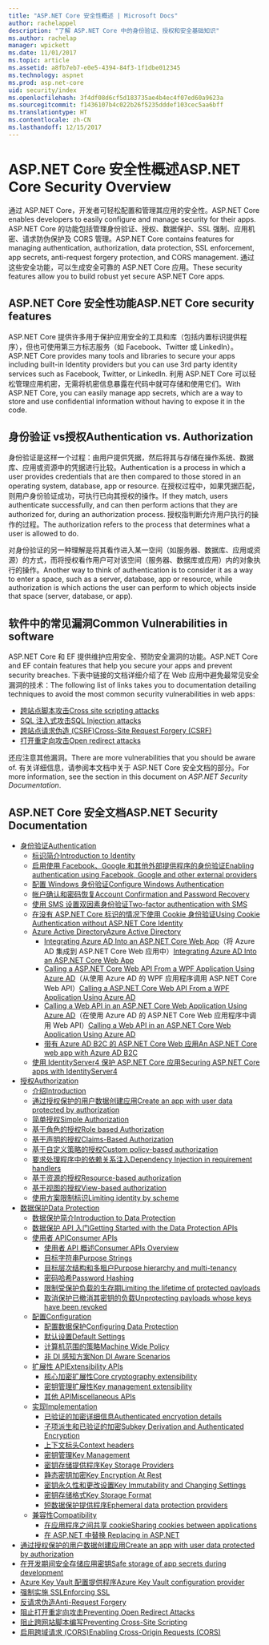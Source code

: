 ```yaml
---
title: "ASP.NET Core 安全性概述 | Microsoft Docs"
author: rachelappel
description: "了解 ASP.NET Core 中的身份验证、授权和安全基础知识"
ms.author: rachelap
manager: wpickett
ms.date: 11/01/2017
ms.topic: article
ms.assetid: a8fb7eb7-e0e5-4394-84f3-1f1dbe012345
ms.technology: aspnet
ms.prod: asp.net-core
uid: security/index
ms.openlocfilehash: 3f4df08d6cf5d183735ae4b4ec4f07ed60a9623a
ms.sourcegitcommit: f1436107b4c022b26f5235dddef103cec5aa6bff
ms.translationtype: HT
ms.contentlocale: zh-CN
ms.lasthandoff: 12/15/2017
---
```

# <a name="aspnet-core-security-overview"></a><span data-ttu-id="23010-103">ASP.NET Core 安全性概述</span><span class="sxs-lookup"><span data-stu-id="23010-103">ASP.NET Core Security Overview</span></span>

<span data-ttu-id="23010-104">通过 ASP.NET Core，开发者可轻松配置和管理其应用的安全性。</span><span class="sxs-lookup"><span data-stu-id="23010-104">ASP.NET Core enables developers to easily configure and manage security for their apps.</span></span> <span data-ttu-id="23010-105">ASP.NET Core 的功能包括管理身份验证、授权、数据保护、SSL 强制、应用机密、请求防伪保护及 CORS 管理。</span><span class="sxs-lookup"><span data-stu-id="23010-105">ASP.NET Core contains features for managing authentication, authorization, data protection, SSL enforcement, app secrets, anti-request forgery protection, and CORS management.</span></span> <span data-ttu-id="23010-106">通过这些安全功能，可以生成安全可靠的 ASP.NET Core 应用。</span><span class="sxs-lookup"><span data-stu-id="23010-106">These security features allow you to build robust yet secure ASP.NET Core apps.</span></span> 

## <a name="aspnet-core-security-features"></a><span data-ttu-id="23010-107">ASP.NET Core 安全性功能</span><span class="sxs-lookup"><span data-stu-id="23010-107">ASP.NET Core security features</span></span>

<span data-ttu-id="23010-108">ASP.NET Core 提供许多用于保护应用安全的工具和库（包括内置标识提供程序），但也可使用第三方标志服务（如 Facebook、Twitter 或 LinkedIn）。</span><span class="sxs-lookup"><span data-stu-id="23010-108">ASP.NET Core provides many tools and libraries to secure your apps including built-in Identity providers but you can use 3rd party identity services such as Facebook, Twitter, or LinkedIn.</span></span> <span data-ttu-id="23010-109">利用 ASP.NET Core 可以轻松管理应用机密，无需将机密信息暴露在代码中就可存储和使用它们。</span><span class="sxs-lookup"><span data-stu-id="23010-109">With ASP.NET Core, you can easily manage app secrets, which are a way to store and use confidential information without having to expose it in the code.</span></span> 

## <a name="authentication-vs-authorization"></a><span data-ttu-id="23010-110">身份验证 vs授权</span><span class="sxs-lookup"><span data-stu-id="23010-110">Authentication vs. Authorization</span></span>

<span data-ttu-id="23010-111">身份验证是这样一个过程：由用户提供凭据，然后将其与存储在操作系统、数据库、应用或资源中的凭据进行比较。</span><span class="sxs-lookup"><span data-stu-id="23010-111">Authentication is a process in which a user provides credentials that are then compared to those stored in an operating system, database, app or resource.</span></span> <span data-ttu-id="23010-112">在授权过程中，如果凭据匹配，则用户身份验证成功，可执行已向其授权的操作。</span><span class="sxs-lookup"><span data-stu-id="23010-112">If they match, users authenticate successfully, and can then perform actions that they are authorized for, during an authorization process.</span></span> <span data-ttu-id="23010-113">授权指判断允许用户执行的操作的过程。</span><span class="sxs-lookup"><span data-stu-id="23010-113">The authorization refers to the process that determines what a user is allowed to do.</span></span> 

<span data-ttu-id="23010-114">对身份验证的另一种理解是将其看作进入某一空间（如服务器、数据库、应用或资源）的方式，而将授权看作用户可对该空间（服务器、数据库或应用）内的对象执行的操作。</span><span class="sxs-lookup"><span data-stu-id="23010-114">Another way to think of authentication is to consider it as a way to enter a space, such as a server, database, app or resource, while authorization is which actions the user can perform to which objects inside that space (server, database, or app).</span></span>

## <a name="common-vulnerabilities-in-software"></a><span data-ttu-id="23010-115">软件中的常见漏洞</span><span class="sxs-lookup"><span data-stu-id="23010-115">Common Vulnerabilities in software</span></span>

<span data-ttu-id="23010-116">ASP.NET Core 和 EF 提供维护应用安全、预防安全漏洞的功能。</span><span class="sxs-lookup"><span data-stu-id="23010-116">ASP.NET Core and EF contain features that help you secure your apps and prevent security breaches.</span></span> <span data-ttu-id="23010-117">下表中链接的文档详细介绍了在 Web 应用中避免最常见安全漏洞的技术：</span><span class="sxs-lookup"><span data-stu-id="23010-117">The following list of links takes you to documentation detailing techniques to avoid the most common security vulnerabilities in web apps:</span></span>

* [<span data-ttu-id="23010-118">跨站点脚本攻击</span><span class="sxs-lookup"><span data-stu-id="23010-118">Cross site scripting attacks</span></span>](https://docs.microsoft.com/aspnet/core/security/cross-site-scripting)
* [<span data-ttu-id="23010-119">SQL 注入式攻击</span><span class="sxs-lookup"><span data-stu-id="23010-119">SQL Injection attacks</span></span>](https://docs.microsoft.com/ef/core/querying/raw-sql)
* [<span data-ttu-id="23010-120">跨站点请求伪造 (CSRF)</span><span class="sxs-lookup"><span data-stu-id="23010-120">Cross-Site Request Forgery (CSRF)</span></span>](https://docs.microsoft.com/aspnet/core/security/anti-request-forgery)
* [<span data-ttu-id="23010-121">打开重定向攻击</span><span class="sxs-lookup"><span data-stu-id="23010-121">Open redirect attacks</span></span>](https://docs.microsoft.com/aspnet/core/security/preventing-open-redirects)

<span data-ttu-id="23010-122">还应注意其他漏洞。</span><span class="sxs-lookup"><span data-stu-id="23010-122">There are more vulnerabilities that you should be aware of.</span></span> <span data-ttu-id="23010-123">有关详细信息，请参阅本文档中关于 ASP.NET Core 安全文档的部分。</span><span class="sxs-lookup"><span data-stu-id="23010-123">For more information, see the section in this document on *ASP.NET Security Documentation*.</span></span> 

## <a name="aspnet-security-documentation"></a><span data-ttu-id="23010-124">ASP.NET Core 安全文档</span><span class="sxs-lookup"><span data-stu-id="23010-124">ASP.NET Security Documentation</span></span>

*   [<span data-ttu-id="23010-125">身份验证</span><span class="sxs-lookup"><span data-stu-id="23010-125">Authentication</span></span>](authentication/index.md)
    *   [<span data-ttu-id="23010-126">标识简介</span><span class="sxs-lookup"><span data-stu-id="23010-126">Introduction to Identity</span></span>](authentication/identity.md)
    *   [<span data-ttu-id="23010-127">启用使用 Facebook、Google 和其他外部提供程序的身份验证</span><span class="sxs-lookup"><span data-stu-id="23010-127">Enabling authentication using Facebook, Google and other external providers</span></span>](authentication/social/index.md)
    * [<span data-ttu-id="23010-128">配置 Windows 身份验证</span><span class="sxs-lookup"><span data-stu-id="23010-128">Configure Windows Authentication</span></span>](authentication/windowsauth.md)
    *   [<span data-ttu-id="23010-129">帐户确认和密码恢复</span><span class="sxs-lookup"><span data-stu-id="23010-129">Account Confirmation and Password Recovery</span></span>](authentication/accconfirm.md)
    *   [<span data-ttu-id="23010-130">使用 SMS 设置双因素身份验证</span><span class="sxs-lookup"><span data-stu-id="23010-130">Two-factor authentication with SMS</span></span>](authentication/2fa.md) 
    *   [<span data-ttu-id="23010-131">在没有 ASP.NET Core 标识的情况下使用 Cookie 身份验证</span><span class="sxs-lookup"><span data-stu-id="23010-131">Using Cookie Authentication without ASP.NET Core Identity</span></span>](authentication/cookie.md)
    *   [<span data-ttu-id="23010-132">Azure Active Directory</span><span class="sxs-lookup"><span data-stu-id="23010-132">Azure Active Directory</span></span>](authentication/azure-active-directory/index.md)
        *   <span data-ttu-id="23010-133">[Integrating Azure AD Into an ASP.NET Core Web App](https://azure.microsoft.com/documentation/samples/active-directory-dotnet-webapp-openidconnect-aspnetcore/)（将 Azure AD 集成到 ASP.NET Core Web 应用中）</span><span class="sxs-lookup"><span data-stu-id="23010-133">[Integrating Azure AD Into an ASP.NET Core Web App](https://azure.microsoft.com/documentation/samples/active-directory-dotnet-webapp-openidconnect-aspnetcore/)</span></span>
        *   <span data-ttu-id="23010-134">[Calling a ASP.NET Core Web API From a WPF Application Using Azure AD](https://azure.microsoft.com/documentation/samples/active-directory-dotnet-native-aspnetcore/)（从使用 Azure AD 的 WPF 应用程序调用 ASP.NET Core Web API）</span><span class="sxs-lookup"><span data-stu-id="23010-134">[Calling a ASP.NET Core Web API From a WPF Application Using Azure AD](https://azure.microsoft.com/documentation/samples/active-directory-dotnet-native-aspnetcore/)</span></span>
        *   <span data-ttu-id="23010-135">[Calling a Web API in an ASP.NET Core Web Application Using Azure AD](https://azure.microsoft.com/documentation/samples/active-directory-dotnet-webapp-webapi-openidconnect-aspnetcore/)（在使用 Azure AD 的 ASP.NET Core Web 应用程序中调用 Web API）</span><span class="sxs-lookup"><span data-stu-id="23010-135">[Calling a Web API in an ASP.NET Core Web Application Using Azure AD](https://azure.microsoft.com/documentation/samples/active-directory-dotnet-webapp-webapi-openidconnect-aspnetcore/)</span></span>
        *   [<span data-ttu-id="23010-136">带有 Azure AD B2C 的 ASP.NET Core Web 应用</span><span class="sxs-lookup"><span data-stu-id="23010-136">An ASP.NET Core web app with Azure AD B2C</span></span>](https://azure.microsoft.com/resources/samples/active-directory-b2c-dotnetcore-webapp/)
    *   [<span data-ttu-id="23010-137">使用 IdentityServer4 保护 ASP.NET Core 应用</span><span class="sxs-lookup"><span data-stu-id="23010-137">Securing ASP.NET Core apps with IdentityServer4</span></span>](https://identityserver4.readthedocs.io)
*   [<span data-ttu-id="23010-138">授权</span><span class="sxs-lookup"><span data-stu-id="23010-138">Authorization</span></span>](authorization/index.md)
    *   [<span data-ttu-id="23010-139">介绍</span><span class="sxs-lookup"><span data-stu-id="23010-139">Introduction</span></span>](authorization/introduction.md)
    *   [<span data-ttu-id="23010-140">通过授权保护的用户数据创建应用</span><span class="sxs-lookup"><span data-stu-id="23010-140">Create an app with user data protected by authorization</span></span>](xref:security/authorization/secure-data)
    *   [<span data-ttu-id="23010-141">简单授权</span><span class="sxs-lookup"><span data-stu-id="23010-141">Simple Authorization</span></span>](authorization/simple.md)
    *   [<span data-ttu-id="23010-142">基于角色的授权</span><span class="sxs-lookup"><span data-stu-id="23010-142">Role based Authorization</span></span>](authorization/roles.md)
    *   [<span data-ttu-id="23010-143">基于声明的授权</span><span class="sxs-lookup"><span data-stu-id="23010-143">Claims-Based Authorization</span></span>](authorization/claims.md)
    *   [<span data-ttu-id="23010-144">基于自定义策略的授权</span><span class="sxs-lookup"><span data-stu-id="23010-144">Custom policy-based authorization</span></span>](authorization/policies.md)
    *   [<span data-ttu-id="23010-145">要求处理程序中的依赖关系注入</span><span class="sxs-lookup"><span data-stu-id="23010-145">Dependency Injection in requirement handlers</span></span>](authorization/dependencyinjection.md)
    *   [<span data-ttu-id="23010-146">基于资源的授权</span><span class="sxs-lookup"><span data-stu-id="23010-146">Resource-based authorization</span></span>](authorization/resourcebased.md)
    *   [<span data-ttu-id="23010-147">基于视图的授权</span><span class="sxs-lookup"><span data-stu-id="23010-147">View-based authorization</span></span>](authorization/views.md)
    *   [<span data-ttu-id="23010-148">使用方案限制标识</span><span class="sxs-lookup"><span data-stu-id="23010-148">Limiting identity by scheme</span></span>](authorization/limitingidentitybyscheme.md)
*   [<span data-ttu-id="23010-149">数据保护</span><span class="sxs-lookup"><span data-stu-id="23010-149">Data Protection</span></span>](data-protection/index.md)
    *   [<span data-ttu-id="23010-150">数据保护简介</span><span class="sxs-lookup"><span data-stu-id="23010-150">Introduction to Data Protection</span></span>](data-protection/introduction.md)
    *   [<span data-ttu-id="23010-151">数据保护 API 入门</span><span class="sxs-lookup"><span data-stu-id="23010-151">Getting Started with the Data Protection APIs</span></span>](data-protection/using-data-protection.md)
    *   [<span data-ttu-id="23010-152">使用者 API</span><span class="sxs-lookup"><span data-stu-id="23010-152">Consumer APIs</span></span>](data-protection/consumer-apis/index.md)
        *   [<span data-ttu-id="23010-153">使用者 API 概述</span><span class="sxs-lookup"><span data-stu-id="23010-153">Consumer APIs Overview</span></span>](data-protection/consumer-apis/overview.md)
        *   [<span data-ttu-id="23010-154">目标字符串</span><span class="sxs-lookup"><span data-stu-id="23010-154">Purpose Strings</span></span>](data-protection/consumer-apis/purpose-strings.md)
        *   [<span data-ttu-id="23010-155">目标层次结构和多租户</span><span class="sxs-lookup"><span data-stu-id="23010-155">Purpose hierarchy and multi-tenancy</span></span>](data-protection/consumer-apis/purpose-strings-multitenancy.md)
        *   [<span data-ttu-id="23010-156">密码哈希</span><span class="sxs-lookup"><span data-stu-id="23010-156">Password Hashing</span></span>](data-protection/consumer-apis/password-hashing.md)
        *   [<span data-ttu-id="23010-157">限制受保护负载的生存期</span><span class="sxs-lookup"><span data-stu-id="23010-157">Limiting the lifetime of protected payloads</span></span>](data-protection/consumer-apis/limited-lifetime-payloads.md)
        *   [<span data-ttu-id="23010-158">取消保护已撤消其密钥的负载</span><span class="sxs-lookup"><span data-stu-id="23010-158">Unprotecting payloads whose keys have been revoked</span></span>](data-protection/consumer-apis/dangerous-unprotect.md)
    *   [<span data-ttu-id="23010-159">配置</span><span class="sxs-lookup"><span data-stu-id="23010-159">Configuration</span></span>](data-protection/configuration/index.md)
        *   [<span data-ttu-id="23010-160">配置数据保护</span><span class="sxs-lookup"><span data-stu-id="23010-160">Configuring Data Protection</span></span>](data-protection/configuration/overview.md)
        *   [<span data-ttu-id="23010-161">默认设置</span><span class="sxs-lookup"><span data-stu-id="23010-161">Default Settings</span></span>](data-protection/configuration/default-settings.md)
        *   [<span data-ttu-id="23010-162">计算机范围的策略</span><span class="sxs-lookup"><span data-stu-id="23010-162">Machine Wide Policy</span></span>](data-protection/configuration/machine-wide-policy.md)
        *   [<span data-ttu-id="23010-163">非 DI 感知方案</span><span class="sxs-lookup"><span data-stu-id="23010-163">Non DI Aware Scenarios</span></span>](data-protection/configuration/non-di-scenarios.md)
    *   [<span data-ttu-id="23010-164">扩展性 API</span><span class="sxs-lookup"><span data-stu-id="23010-164">Extensibility APIs</span></span>](data-protection/extensibility/index.md)
        *   [<span data-ttu-id="23010-165">核心加密扩展性</span><span class="sxs-lookup"><span data-stu-id="23010-165">Core cryptography extensibility</span></span>](data-protection/extensibility/core-crypto.md)
        *   [<span data-ttu-id="23010-166">密钥管理扩展性</span><span class="sxs-lookup"><span data-stu-id="23010-166">Key management extensibility</span></span>](data-protection/extensibility/key-management.md)
        *   [<span data-ttu-id="23010-167">其他 API</span><span class="sxs-lookup"><span data-stu-id="23010-167">Miscellaneous APIs</span></span>](data-protection/extensibility/misc-apis.md)
    *   [<span data-ttu-id="23010-168">实现</span><span class="sxs-lookup"><span data-stu-id="23010-168">Implementation</span></span>](data-protection/implementation/index.md)
        *   [<span data-ttu-id="23010-169">已验证的加密详细信息</span><span class="sxs-lookup"><span data-stu-id="23010-169">Authenticated encryption details</span></span>](data-protection/implementation/authenticated-encryption-details.md)
        *   [<span data-ttu-id="23010-170">子项派生和已验证的加密</span><span class="sxs-lookup"><span data-stu-id="23010-170">Subkey Derivation and Authenticated Encryption</span></span>](data-protection/implementation/subkeyderivation.md)
        *   [<span data-ttu-id="23010-171">上下文标头</span><span class="sxs-lookup"><span data-stu-id="23010-171">Context headers</span></span>](data-protection/implementation/context-headers.md)
        *   [<span data-ttu-id="23010-172">密钥管理</span><span class="sxs-lookup"><span data-stu-id="23010-172">Key Management</span></span>](data-protection/implementation/key-management.md)
        *   [<span data-ttu-id="23010-173">密钥存储提供程序</span><span class="sxs-lookup"><span data-stu-id="23010-173">Key Storage Providers</span></span>](data-protection/implementation/key-storage-providers.md)
        *   [<span data-ttu-id="23010-174">静态密钥加密</span><span class="sxs-lookup"><span data-stu-id="23010-174">Key Encryption At Rest</span></span>](data-protection/implementation/key-encryption-at-rest.md)
        *   [<span data-ttu-id="23010-175">密钥永久性和更改设置</span><span class="sxs-lookup"><span data-stu-id="23010-175">Key Immutability and Changing Settings</span></span>](data-protection/implementation/key-immutability.md)
        *   [<span data-ttu-id="23010-176">密钥存储格式</span><span class="sxs-lookup"><span data-stu-id="23010-176">Key Storage Format</span></span>](data-protection/implementation/key-storage-format.md)
        *   [<span data-ttu-id="23010-177">短数据保护提供程序</span><span class="sxs-lookup"><span data-stu-id="23010-177">Ephemeral data protection providers</span></span>](data-protection/implementation/key-storage-ephemeral.md)
    *   [<span data-ttu-id="23010-178">兼容性</span><span class="sxs-lookup"><span data-stu-id="23010-178">Compatibility</span></span>](data-protection/compatibility/index.md)
        *   [<span data-ttu-id="23010-179">在应用程序之间共享 cookie</span><span class="sxs-lookup"><span data-stu-id="23010-179">Sharing cookies between applications</span></span>](data-protection/compatibility/cookie-sharing.md)
        *   [<span data-ttu-id="23010-180">在 ASP.NET 中替换 <machineKey></span><span class="sxs-lookup"><span data-stu-id="23010-180">Replacing <machineKey> in ASP.NET</span></span>](data-protection/compatibility/replacing-machinekey.md)
*   [<span data-ttu-id="23010-181">通过授权保护的用户数据创建应用</span><span class="sxs-lookup"><span data-stu-id="23010-181">Create an app with user data protected by authorization</span></span>](xref:security/authorization/secure-data)
*   [<span data-ttu-id="23010-182">在开发期间安全存储应用密钥</span><span class="sxs-lookup"><span data-stu-id="23010-182">Safe storage of app secrets during development</span></span>](app-secrets.md)
*   [<span data-ttu-id="23010-183">Azure Key Vault 配置提供程序</span><span class="sxs-lookup"><span data-stu-id="23010-183">Azure Key Vault configuration provider</span></span>](key-vault-configuration.md)
*   [<span data-ttu-id="23010-184">强制实施 SSL</span><span class="sxs-lookup"><span data-stu-id="23010-184">Enforcing SSL</span></span>](enforcing-ssl.md)
*   [<span data-ttu-id="23010-185">反请求伪造</span><span class="sxs-lookup"><span data-stu-id="23010-185">Anti-Request Forgery</span></span>](anti-request-forgery.md)
*   [<span data-ttu-id="23010-186">阻止打开重定向攻击</span><span class="sxs-lookup"><span data-stu-id="23010-186">Preventing Open Redirect Attacks</span></span>](preventing-open-redirects.md)
*   [<span data-ttu-id="23010-187">阻止跨网站脚本编写</span><span class="sxs-lookup"><span data-stu-id="23010-187">Preventing Cross-Site Scripting</span></span>](cross-site-scripting.md)
*   [<span data-ttu-id="23010-188">启用跨域请求 (CORS)</span><span class="sxs-lookup"><span data-stu-id="23010-188">Enabling Cross-Origin Requests (CORS)</span></span>](cors.md)
